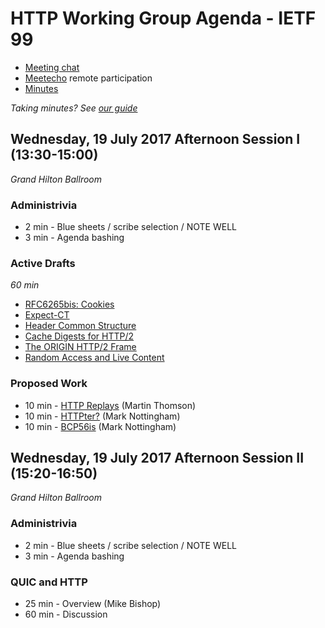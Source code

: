 # HTTP Working Group Agenda - IETF 99

* [Meeting chat](xmpp:httpbis@jabber.ietf.org?join)
* [Meetecho](http://www.meetecho.com/ietf99/httpbis) remote participation
* [Minutes](http://etherpad.tools.ietf.org:9000/p/ietf99httpbis)

*Taking minutes? See [our guide](https://github.com/httpwg/wiki/wiki/TakingMinutes)*


## Wednesday, 19 July 2017 Afternoon Session I (13:30-15:00)

_Grand Hilton Ballroom_

### Administrivia

* 2 min - Blue sheets / scribe selection / NOTE WELL
* 3 min - Agenda bashing


### Active Drafts

*60 min*

* [RFC6265bis: Cookies](https://tools.ietf.org/html/draft-ietf-httpbis-rfc6265bis)
* [Expect-CT](https://tools.ietf.org/html/draft-ietf-httpbis-expect-ct)
* [Header Common Structure](https://tools.ietf.org/html/draft-ietf-httpbis-header-structure)
* [Cache Digests for HTTP/2](https://tools.ietf.org/html/draft-ietf-httpbis-cache-digest)
* [The ORIGIN HTTP/2 Frame](https://tools.ietf.org/html/draft-ietf-httpbis-origin-frame)
* [Random Access and Live Content](https://tools.ietf.org/html/draft-ietf-httpbis-rand-access-live)


### Proposed Work

* 10 min - [HTTP Replays](https://tools.ietf.org/html/draft-thomson-http-replay) (Martin Thomson)
* 10 min - [HTTPter?](https://github.com/httpwg/http11bis/issues) (Mark Nottingham)
* 10 min - [BCP56is](https://tools.ietf.org/html/draft-nottingham-bcp56bis) (Mark Nottingham)


## Wednesday, 19 July 2017 Afternoon Session II (15:20-16:50)

_Grand Hilton Ballroom_

### Administrivia

* 2 min - Blue sheets / scribe selection / NOTE WELL
* 3 min - Agenda bashing

### QUIC and HTTP

* 25 min - Overview (Mike Bishop)
* 60 min - Discussion